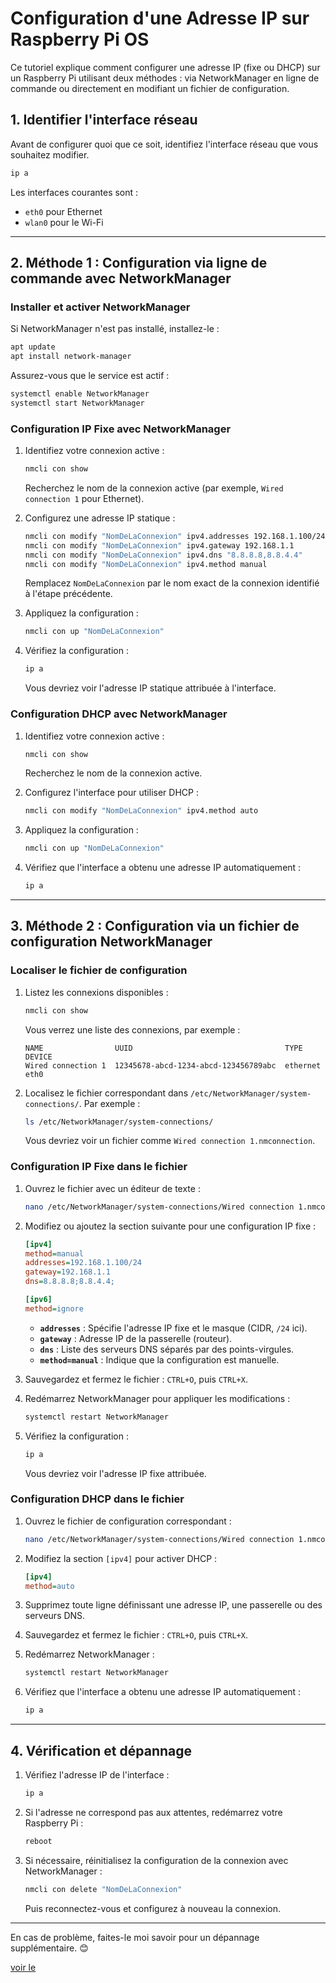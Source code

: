 # Configuration d'une Adresse IP sur Raspberry Pi OS

Ce tutoriel explique comment configurer une adresse IP (fixe ou DHCP) sur un Raspberry Pi utilisant deux méthodes : via NetworkManager en ligne de commande ou directement en modifiant un fichier de configuration.

## 1. Identifier l'interface réseau

Avant de configurer quoi que ce soit, identifiez l'interface réseau que vous souhaitez modifier.

```bash
ip a
```

Les interfaces courantes sont :

- `eth0` pour Ethernet
- `wlan0` pour le Wi-Fi

---

## 2. Méthode 1 : Configuration via ligne de commande avec NetworkManager

### Installer et activer NetworkManager

Si NetworkManager n'est pas installé, installez-le :

```bash
apt update
apt install network-manager
```

Assurez-vous que le service est actif :

```bash
systemctl enable NetworkManager
systemctl start NetworkManager
```

### Configuration IP Fixe avec NetworkManager

1. Identifiez votre connexion active :

   ```bash
   nmcli con show
   ```

   Recherchez le nom de la connexion active (par exemple, `Wired connection 1` pour Ethernet).

2. Configurez une adresse IP statique :

   ```bash
   nmcli con modify "NomDeLaConnexion" ipv4.addresses 192.168.1.100/24
   nmcli con modify "NomDeLaConnexion" ipv4.gateway 192.168.1.1
   nmcli con modify "NomDeLaConnexion" ipv4.dns "8.8.8.8,8.8.4.4"
   nmcli con modify "NomDeLaConnexion" ipv4.method manual
   ```

   Remplacez `NomDeLaConnexion` par le nom exact de la connexion identifié à l'étape précédente.

3. Appliquez la configuration :

   ```bash
   nmcli con up "NomDeLaConnexion"
   ```

4. Vérifiez la configuration :

   ```bash
   ip a
   ```

   Vous devriez voir l'adresse IP statique attribuée à l'interface.

### Configuration DHCP avec NetworkManager

1. Identifiez votre connexion active :

   ```bash
   nmcli con show
   ```

   Recherchez le nom de la connexion active.

2. Configurez l'interface pour utiliser DHCP :

   ```bash
   nmcli con modify "NomDeLaConnexion" ipv4.method auto
   ```

3. Appliquez la configuration :

   ```bash
   nmcli con up "NomDeLaConnexion"
   ```

4. Vérifiez que l'interface a obtenu une adresse IP automatiquement :

   ```bash
   ip a
   ```

---

## 3. Méthode 2 : Configuration via un fichier de configuration NetworkManager

### Localiser le fichier de configuration

1. Listez les connexions disponibles :

   ```bash
   nmcli con show
   ```

   Vous verrez une liste des connexions, par exemple :

   ```
   NAME                UUID                                  TYPE      DEVICE
   Wired connection 1  12345678-abcd-1234-abcd-123456789abc  ethernet  eth0
   ```

2. Localisez le fichier correspondant dans `/etc/NetworkManager/system-connections/`. Par exemple :

   ```bash
   ls /etc/NetworkManager/system-connections/
   ```

   Vous devriez voir un fichier comme `Wired connection 1.nmconnection`.

### Configuration IP Fixe dans le fichier

1. Ouvrez le fichier avec un éditeur de texte :

   ```bash
   nano /etc/NetworkManager/system-connections/Wired connection 1.nmconnection
   ```

2. Modifiez ou ajoutez la section suivante pour une configuration IP fixe :

   ```ini
   [ipv4]
   method=manual
   addresses=192.168.1.100/24
   gateway=192.168.1.1
   dns=8.8.8.8;8.8.4.4;

   [ipv6]
   method=ignore
   ```

   - **`addresses`** : Spécifie l'adresse IP fixe et le masque (CIDR, `/24` ici).
   - **`gateway`** : Adresse IP de la passerelle (routeur).
   - **`dns`** : Liste des serveurs DNS séparés par des points-virgules.
   - **`method=manual`** : Indique que la configuration est manuelle.

3. Sauvegardez et fermez le fichier : `CTRL+O`, puis `CTRL+X`.

4. Redémarrez NetworkManager pour appliquer les modifications :

   ```bash
   systemctl restart NetworkManager
   ```

5. Vérifiez la configuration :

   ```bash
   ip a
   ```

   Vous devriez voir l'adresse IP fixe attribuée.

### Configuration DHCP dans le fichier

1. Ouvrez le fichier de configuration correspondant :

   ```bash
   nano /etc/NetworkManager/system-connections/Wired connection 1.nmconnection
   ```

2. Modifiez la section `[ipv4]` pour activer DHCP :

   ```ini
   [ipv4]
   method=auto
   ```

3. Supprimez toute ligne définissant une adresse IP, une passerelle ou des serveurs DNS.

4. Sauvegardez et fermez le fichier : `CTRL+O`, puis `CTRL+X`.

5. Redémarrez NetworkManager :

   ```bash
   systemctl restart NetworkManager
   ```

6. Vérifiez que l'interface a obtenu une adresse IP automatiquement :

   ```bash
   ip a
   ```

---

## 4. Vérification et dépannage

1. Vérifiez l'adresse IP de l'interface :

   ```bash
   ip a
   ```

2. Si l'adresse ne correspond pas aux attentes, redémarrez votre Raspberry Pi :

   ```bash
   reboot
   ```

3. Si nécessaire, réinitialisez la configuration de la connexion avec NetworkManager :

   ```bash
   nmcli con delete "NomDeLaConnexion"
   ```

   Puis reconnectez-vous et configurez à nouveau la connexion.

---

En cas de problème, faites-le moi savoir pour un dépannage supplémentaire. 😊

[voir le ](README.md)
